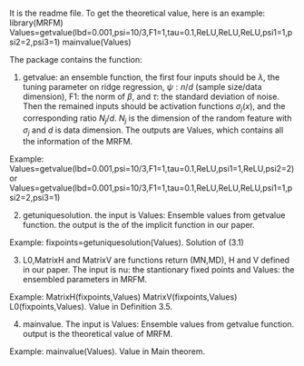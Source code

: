 It is the readme file. To get the theoretical value, here is an example:
library(MRFM)
Values=getvalue(lbd=0.001,psi=10/3,F1=1,tau=0.1,ReLU,ReLU,ReLU,psi1=1,psi2=2,psi3=1)
mainvalue(Values)



The package contains the function:
1. getvalue: an ensemble function, the first four inputs should be $\lambda$, the tuning parameter on ridge regression, $\psi:n/d$ (sample size/data dimension), F1: the norm of $\beta$, and $\tau$: the standard deviation of  noise. Then the remained inputs should be activation functions $\sigma_j(x)$, and the corresponding ratio $N_j/d$. $N_j$ is the dimension of the random feature with $\sigma_j$ and $d$ is data dimension. The outputs are Values, which contains all the information of the MRFM.

Example: Values=getvalue(lbd=0.001,psi=10/3,F1=1,tau=0.1,ReLU,psi1=1,ReLU,psi2=2)
or    Values=getvalue(lbd=0.001,psi=10/3,F1=1,tau=0.1,ReLU,ReLU,ReLU,psi1=1,psi2=2,psi3=1)

2. getuniquesolution.    the input is  Values: Ensemble values from getvalue function. the output is the  of the implicit function in our paper.

Example: fixpoints=getuniquesolution(Values).  Solution of (3.1) 

3. L0,MatrixH and MatrixV are functions return (MN,MD), H and V defined in our paper. The input is nu: the stantionary fixed points and Values: the ensembled parameters in MRFM.

Example: MatrixH(fixpoints,Values)  MatrixV(fixpoints,Values)  L0(fixpoints,Values). Value in Definition 3.5.


4. mainvalue.  The input is Values: Ensemble values from getvalue function.  output is the theoretical value of MRFM.

Example: mainvalue(Values).  Value in  Main theorem. 
  

